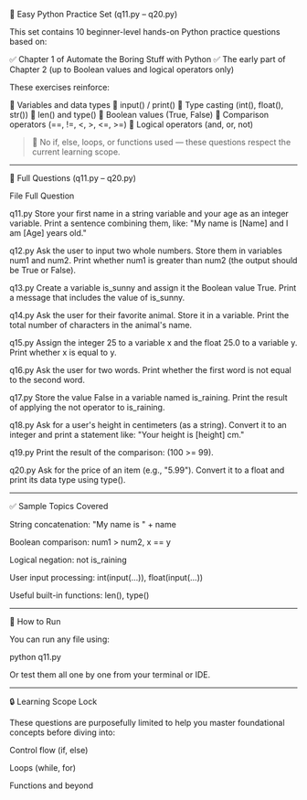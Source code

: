🧠 Easy Python Practice Set (q11.py – q20.py)

This set contains 10 beginner-level hands-on Python practice questions based on:

✅ Chapter 1 of Automate the Boring Stuff with Python
✅ The early part of Chapter 2 (up to Boolean values and logical operators only)

These exercises reinforce:

📌 Variables and data types
📌 input() / print()
📌 Type casting (int(), float(), str())
📌 len() and type()
📌 Boolean values (True, False)
📌 Comparison operators (==, !=, <, >, <=, >=)
📌 Logical operators (and, or, not)

> 🛑 No if, else, loops, or functions used — these questions respect the current learning scope.




---

📂 Full Questions (q11.py – q20.py)

File	Full Question

q11.py	Store your first name in a string variable and your age as an integer variable. Print a sentence combining them, like: "My name is [Name] and I am [Age] years old."

q12.py	Ask the user to input two whole numbers. Store them in variables num1 and num2. Print whether num1 is greater than num2 (the output should be True or False).

q13.py	Create a variable is_sunny and assign it the Boolean value True. Print a message that includes the value of is_sunny.

q14.py	Ask the user for their favorite animal. Store it in a variable. Print the total number of characters in the animal's name.

q15.py	Assign the integer 25 to a variable x and the float 25.0 to a variable y. Print whether x is equal to y.

q16.py	Ask the user for two words. Print whether the first word is not equal to the second word.

q17.py	Store the value False in a variable named is_raining. Print the result of applying the not operator to is_raining.

q18.py	Ask for a user's height in centimeters (as a string). Convert it to an integer and print a statement like: "Your height is [height] cm."

q19.py	Print the result of the comparison: (100 >= 99).

q20.py	Ask for the price of an item (e.g., "5.99"). Convert it to a float and print its data type using type().



---

✅ Sample Topics Covered

String concatenation: "My name is " + name

Boolean comparison: num1 > num2, x == y

Logical negation: not is_raining

User input processing: int(input(...)), float(input(...))

Useful built-in functions: len(), type()



---

🚀 How to Run

You can run any file using:

python q11.py

Or test them all one by one from your terminal or IDE.


---

🔒 Learning Scope Lock

These questions are purposefully limited to help you master foundational concepts before diving into:

Control flow (if, else)

Loops (while, for)

Functions and beyond